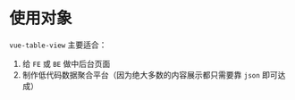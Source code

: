 # 使用对象

`vue-table-view` 主要适合：
1. 给 `FE` 或 `BE` 做中后台页面
2. 制作低代码数据聚合平台（因为绝大多数的内容展示都只需要靠 `json` 即可达成）
